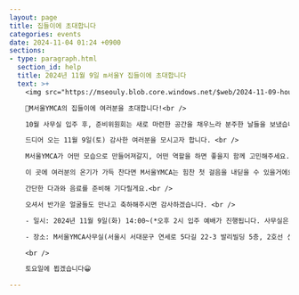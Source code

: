 ```yaml
---
layout: page
title: 집들이에 초대합니다
categories: events
date: 2024-11-04 01:24 +0900
sections:
- type: paragraph.html
  section_id: help
  title: 2024년 11월 9일 m서울Y 집들이에 초대합니다
  text: >+
    <img src="https://mseouly.blob.core.windows.net/$web/2024-11-09-housewarming.png" alt="image 1" style="max-width:600" /><br /><br />

    💌M서울YMCA의 집들이에 여러분을 초대합니다!<br />

    10월 사무실 입주 후, 준비위원회는 새로 마련한 공간을 채우느라 분주한 날들을 보냈습니다. <br />

    드디어 오는 11월 9일(토) 감사한 여러분을 모시고자 합니다. <br />

    M서울YMCA가 어떤 모습으로 만들어져갈지, 어떤 역할을 하면 좋을지 함께 고민해주세요. <br />

    이 곳에 여러분의 온기가 가득 찬다면 M서울YMCA는 힘찬 첫 걸음을 내딛을 수 있을거에요! <br />

    간단한 다과와 음료를 준비해 기다릴게요.<br />

    오셔서 반가운 얼굴들도 만나고 축하해주시면 감사하겠습니다. <br />

    - 일시: 2024년 11월 9일(화) 14:00~(*오후 2시 입주 예배가 진행됩니다. 사무실은 오후 6시까지 열려있어요. 편한 시간에 들려주세요!)

    - 장소: M서울YMCA사무실(서울시 서대문구 연세로 5다길 22-3 발리빌딩 5층, 2호선 신촌역 1번출구에서 약 250m)

    <br />

    토요일에 뵙겠습니다😀

---
```







